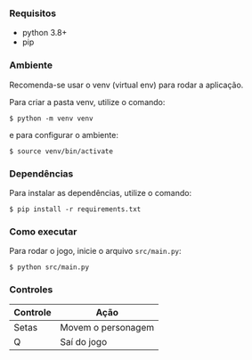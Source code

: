 ### Requisitos

- python 3.8+
- pip

### Ambiente

Recomenda-se usar o venv (virtual env) para rodar a aplicação.

Para criar a pasta venv, utilize o comando:

```shell
$ python -m venv venv
```

e para configurar o ambiente:

```shell
$ source venv/bin/activate
```

### Dependências

Para instalar as dependências, utilize o comando:

```shell
$ pip install -r requirements.txt
```

### Como executar

Para rodar o jogo, inicie o arquivo `src/main.py`:

```shell
$ python src/main.py
```

### Controles

|Controle|Ação|
|--------|----|
|Setas   |Movem o personagem |
|Q       |Saí do jogo        |
